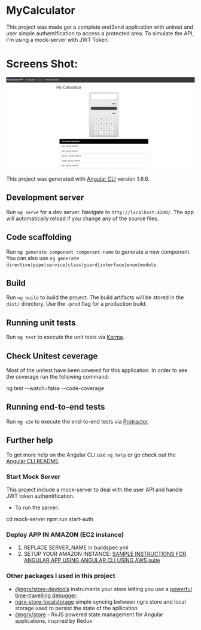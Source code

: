 # MyCalculator

This project was made get a complete end2end application with unitest and user simple authentification to access a protected area. To simulate the API, I'm using a mock-server with JWT Token.

# Screens Shot:

![Alt text](/screenshots/screen.png?raw=true "Add View")

This project was generated with [Angular CLI](https://github.com/angular/angular-cli) version 1.6.6.

## Development server

Run `ng serve` for a dev server. Navigate to `http://localhost:4200/`. The app will automatically reload if you change any of the source files.

## Code scaffolding

Run `ng generate component component-name` to generate a new component. You can also use `ng generate directive|pipe|service|class|guard|interface|enum|module`.

## Build

Run `ng build` to build the project. The build artifacts will be stored in the `dist/` directory. Use the `-prod` flag for a production build.

## Running unit tests

Run `ng test` to execute the unit tests via [Karma](https://karma-runner.github.io).

## Check Unitest ceverage

Most of the unitest have been covered for this application.
In order to see the coverage run the following command:

ng test --watch=false --code-coverage

## Running end-to-end tests

Run `ng e2e` to execute the end-to-end tests via [Protractor](http://www.protractortest.org/).

## Further help

To get more help on the Angular CLI use `ng help` or go check out the [Angular CLI README](https://github.com/angular/angular-cli/blob/master/README.md).


### Start Mock Server
This project include a mock-server to deal with the user API and handle JWT token authentification.

- To run the server:

cd mock-server
npm run start-auth


### Deploy APP IN AMAZON (EC2 instance)
- 1) REPLACE SERVER_NAME in buildspec.yml
- 2) SETUP YOUR AMAZON INSTANCE: [SAMPLE INSTRUCTIONS FOR ANGULAR APP USING ANGULAR CLI USING AWS suite](https://www.linkedin.com/pulse/create-angular-app-using-deploy-aws-suite-andr%C3%A9s-casta%C3%B1o/)


### Other packages I used in this project
- [@ngrx/store-devtools](https://github.com/ngrx/store-devtools) instruments your store letting you use a
[powerful time-travelling debugger](https://chrome.google.com/webstore/detail/redux-devtools/lmhkpmbekcpmknklioeibfkpmmfibljd?hl=en).
- [ngrx-store-localstorage](https://github.com/ngrx/router-store) simple syncing between ngrx store and local storage used to persist the state of the apllication 
- [@ngrx/store](./docs/store/README.md) - RxJS powered state management for Angular applications, inspired by Redux 
